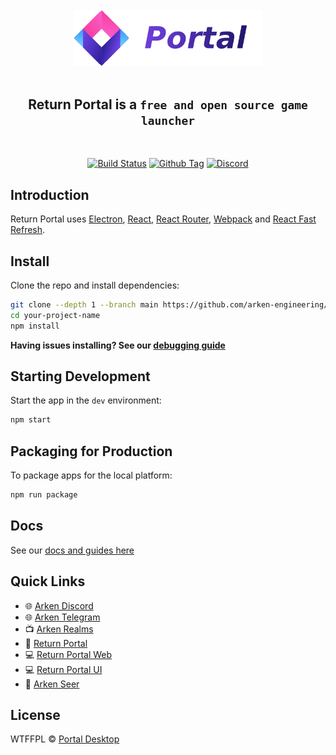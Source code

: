<div align="center">
  <br>

  <img src=".erb/img/logo-color.png" width="60%" />

  <br>
  <br>

  <h2><strong>Return Portal</strong> is a <code>free and open source game launcher</code></h2>
</div>

<br>

<div align="center">

[![Build Status][github-actions-status]][github-actions-url]
[![Github Tag][github-tag-image]][github-tag-url]
[![Discord](https://badgen.net/badge/icon/discord?icon=discord&label)](https://discord.arken.gg)

</div>

## Introduction

<p>
  Return Portal uses <a href="https://electron.atom.io/">Electron</a>, <a href="https://facebook.github.io/react/">React</a>, <a href="https://github.com/reactjs/react-router">React Router</a>, <a href="https://webpack.js.org/">Webpack</a> and <a href="https://www.npmjs.com/package/react-refresh">React Fast Refresh</a>.
</p>

## Install

Clone the repo and install dependencies:

```bash
git clone --depth 1 --branch main https://github.com/arken-engineering/portal-desktop.git your-project-name
cd your-project-name
npm install
```

**Having issues installing? See our [debugging guide](https://github.com/arken-engineering/portal-desktop/issues/1)**

## Starting Development

Start the app in the `dev` environment:

```bash
npm start
```

## Packaging for Production

To package apps for the local platform:

```bash
npm run package
```

## Docs

See our [docs and guides here](https://docs.arken.gg/installation)

## Quick Links

- 🌐 [Arken Discord](https://discord.arken.gg)
- 🌐 [Arken Telegram](https://telegram.arken.gg)
- 📺 [Arken Realms](https://arken.gg/)
- 📖 [Return Portal](http://return.gg/portal)
- 💻 [Return Portal Web](https://github.com/arken-engineering/portal-web)
- 💻 [Return Portal UI](https://github.com/arken-engineering/portal-ui)
- 🔗 [Arken Seer](https://github.com/arken-engineering/seer)

## License

WTFFPL © [Portal Desktop](LICENSE)

[github-actions-status]: https://github.com/arken-engineering/portal-desktop/workflows/Test/badge.svg
[github-actions-url]: https://github.com/arken-engineering/portal-desktop/actions
[github-tag-image]: https://img.shields.io/github/tag/arken-engineering/portal-desktop.svg?label=version
[github-tag-url]: https://github.com/arken-engineering/portal-desktop/releases/latest
